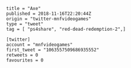 ```
title = "Axe"
published = 2018-11-16T22:20:44Z
origin = "twitter-mnfvideogames"
type = "tweet"
tag = [ "ps4share", "red-dead-redemption-2",]

[twitter]
account = "mnfvideogames"
first_tweet = "1063557509686935552"
retweets = 0
favourites = 0
```

<p class='image'><img src='https://mnf.m17s.net/2018/11/16/DsKD6l9WkAA9i_Y.jpg' alt=''></p>

